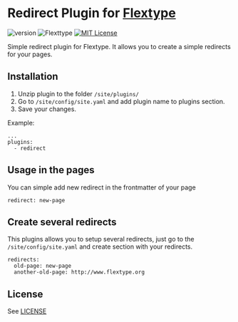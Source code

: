 # Redirect Plugin for [Flextype](http://flextype.org/)
![version](https://img.shields.io/badge/version-1.1.1-brightgreen.svg?style=flat-square "Version")
![Flexttype](https://img.shields.io/badge/Flextype-0.x-green.svg?style=flat-square "Flextype Version")
[![MIT License](https://img.shields.io/badge/license-MIT-blue.svg?style=flat-square)](https://github.com/flextype-plugins/redirect/blob/master/LICENSE.txt)

Simple redirect plugin for Flextype. It allows you to create a simple redirects for your pages.

## Installation
1. Unzip plugin to the folder `/site/plugins/`
2. Go to `/site/config/site.yaml` and add plugin name to plugins section.
3. Save your changes.

Example:
```
...
plugins:
  - redirect
```

## Usage in the pages
You can simple add new redirect in the frontmatter of your page
```
redirect: new-page
```

## Create several redirects
This plugins allows you to setup several redirects, just go to the `/site/config/site.yaml` and create section with your redirects.
```
redirects:
  old-page: new-page
  another-old-page: http://www.flextype.org
```

## License
See [LICENSE](https://github.com/flextype-plugins/redirect/blob/master/LICENSE.txt)
